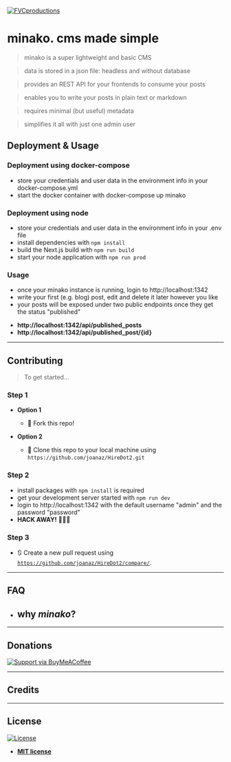 <a href="http://fvcproductions.com"><img src="https://avatars1.githubusercontent.com/u/4284691?v=3&s=200" title="FVCproductions" alt="FVCproductions"></a>

# minako. cms made simple

> minako is a super lightweight and basic CMS

> data is stored in a json file: headless and without database

> provides an REST API for your frontends to consume your posts

> enables you to write your posts in plain text or markdown

> requires minimal (but useful) metadata

> simplifies it all with just one admin user 


## Deployment & Usage

### Deployment using docker-compose
* store your credentials and user data in the environment info in your docker-compose.yml
* start the docker container with docker-compose up minako

### Deployment using node
* store your credentials and user data in the environment info in your .env file
* install dependencies with `npm install`
* build the Next.js build with `npm run build`
* start your node application with `npm run prod`


### Usage
* once your minako instance is running, login to http://localhost:1342
* write your first (e.g. blog) post, edit and delete it later however you like
* your posts will be exposed under two public endpoints once they get the status "published"
- **http://localhost:1342/api/published_posts**
- **http://localhost:1342/api/published_post/{id}**

---

## Contributing

> To get started...

### Step 1

- **Option 1**
    - 🍴 Fork this repo!

- **Option 2**
    - 👯 Clone this repo to your local machine using `https://github.com/joanaz/HireDot2.git`

### Step 2

- install packages with `npm install` is required
- get your development server started with `npm run dev`
- login to http://localhost:1342 with the default username "admin" and the password "password"
- **HACK AWAY!** 🔨🔨🔨

### Step 3

- 🔃 Create a new pull request using <a href="https://github.com/joanaz/HireDot2/compare/" target="_blank">`https://github.com/joanaz/HireDot2/compare/`</a>.

---

## FAQ

- **why *minako*?**
    - 

---

## Donations

[![Support via BuyMeACoffee](https://cdn.buymeacoffee.com/buttons/default-orange.png)](https://www.buymeacoffee.com/SqYKLmJ7Z/)

---

## Credits


---

## License

[![License](http://img.shields.io/:license-mit-blue.svg?style=flat-square)](http://badges.mit-license.org)

- **[MIT license](http://opensource.org/licenses/mit-license.php)**



